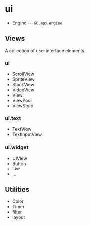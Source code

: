 # ui

* Engine ---`GC.app.engine`

## Views

A collection of user interface elements.

### ui

* ScrollView
* SpriteView
* StackView
* VideoView
* View
* ViewPool
* ViewStyle

### ui.text

* TextView
* TextInputView

### ui.widget

* UIView
* Button
* List
* ...

## Utilities

* Color
* Timer
* filter
* layout
